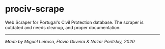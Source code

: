 # prociv-scrape
Web Scraper for Portugal's Civil Protection database. The scraper is outdated and needs cleanup, and proper documentation.

---
_Made by Miguel Leirosa, Flávio Oliveira & Nazar Poritskiy, 2020_
